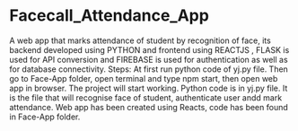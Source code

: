 # Facecall_Attendance_App
A web app that marks attendance of student by recognition of face, its backend developed using PYTHON and frontend using REACTJS , FLASK is used for API conversion and FIREBASE is used for authentication as well as for database connectivity.
Steps:
At first run python code of yj.py file.
Then go to Face-App folder, open terminal and type npm start, then open web app in browser.
The project will start working.
Python code is in yj.py file. It is the file that will recognise face of student, authenticate user andd mark attendance.
Web app has been created using Reacts, code has been found in Face-App folder.
